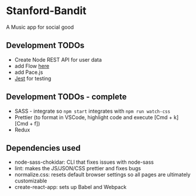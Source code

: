 # Stanford-Bandit
A Music app for social good

## Development TODOs
* Create Node REST API for user data
* add Flow [here](https://medium.freecodecamp.org/why-use-static-types-in-javascript-part-1-8382da1e0adb)
* add Pace.js
* [Jest](https://facebook.github.io/jest/) for testing

## Development TODOs - complete
* SASS - integrate so ` npm start ` integrates with ` npm run watch-css `
* Prettier (to format in VSCode, highlight code and execute [Cmd + k] [Cmd + f])
* Redux

## Dependencies used
* node-sass-chokidar: CLI that fixes issues with node-sass
* lint: makes the JS/JSON/CSS prettier and fixes bugs
* normalize.css: resets default browser settings so all pages are ultimately customizable
* create-react-app: sets up Babel and Webpack